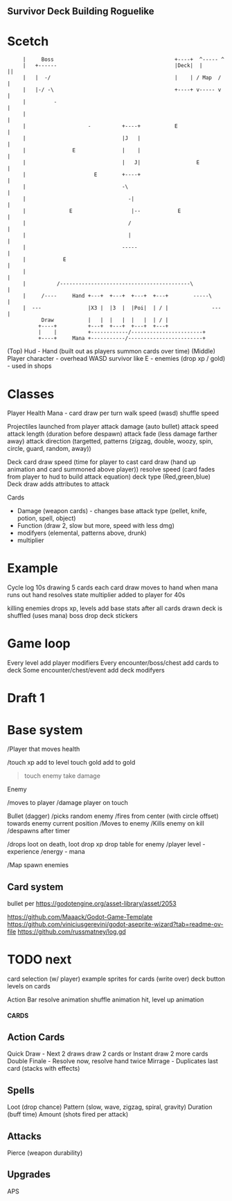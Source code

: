 ## Survivor Deck Building Roguelike

# Scetch

		 |     Boss                                       +----+  ^----- ^
		 |   +------                                      |Deck|  |      ||
		 |   |  -/                                        |    | / Map  / |
		 |   |-/ -\                                       +----+ v----- v |
		 |         -                                                      |
		 |                                                                |
		 |                    -          +----+           E               |
		 |                               |J   |                           |
		 |               E               |    |                           |
		 |                               |   J|                  E        |
		 |                      E        +----+                           |
		 |                               -\                               |
		 |                                 -|                             |
		 |              E                   |--            E              |
		 |                                 /                              |
		 |                                 |                              |
		 |                               -----                            |
		 |            E                                                   |
		 |                                                                |
		 |          /------------------------------------------\          |
		 |     /----     Hand +---+  +---+  +---+  +---+        -----\    |
		 |  ---               |X3 |  |3  |  |Poi|  | / |              --- |
			   Draw           |   |  |   |  |   |  | / |
			  +----+          +---+  +---+  +---+  +---+
			  |    |          +------------/-----------------------+
			  +----+     Mana +-----------/------------------------+

(Top) Hud - Hand (built out as players summon cards over time)
(Middle) Player character - overhead WASD survivor like
E - enemies (drop xp / gold) - used in shops

# Classes

Player
Health
Mana - card draw per turn
walk speed (wasd)
shuffle speed

Projectiles launched from player
attack damage (auto bullet)
attack speed
attack length (duration before despawn)
attack fade (less damage farther away)
attack direction (targetted, patterns (zigzag, double, woozy, spin, circle, guard, random, away))

Deck
card draw speed (time for player to cast card draw (hand up animation and card summoned above player))
resolve speed (card fades from player to hud to build attack equation)
deck type (Red,green,blue) Deck draw adds attributes to attack

Cards

- Damage (weapon cards) - changes base attack type (pellet, knife, potion, spell, object)
- Function (draw 2, slow but more, speed with less dmg)
- modifyers (elemental, patterns above, drunk)
- multiplier

# Example

Cycle log
10s drawing 5 cards
each card draw moves to hand
when mana runs out hand resolves
state multiplier added to player for 40s

killing enemies drops xp, levels add base stats
after all cards drawn deck is shuffled (uses mana)
boss drop deck stickers

# Game loop

Every level add player modifiers
Every encounter/boss/chest add cards to deck
Some encounter/chest/event add deck modifyers

# Draft 1

# Base system

/Player that moves
health

/touch xp add to level
touch gold add to gold

> touch enemy take damage

Enemy

/moves to player
/damage player on touch

Bullet (dagger)
/picks random enemy
/fires from center (with circle offset) towards enemy current position
/Moves to enemy
/Kills enemy on kill
/despawns after timer

/drops loot on death, loot drop xp
drop table for enemy
/player level - experience
\/energy - mana

/Map spawn enemies

## Card system

bullet per https://godotengine.org/asset-library/asset/2053

https://github.com/Maaack/Godot-Game-Template
https://github.com/viniciusgerevini/godot-aseprite-wizard?tab=readme-ov-file
https://github.com/russmatney/log.gd

# TODO next

card selection (w/ player)
example sprites for cards (write over)
deck button
levels on cards

Action Bar
resolve animation
shuffle animation
hit, level up animation

#### CARDS

## Action Cards

Quick Draw - Next 2 draws draw 2 cards or Instant draw 2 more cards
Double Finale - Resolve now, resolve hand twice
Mirrage - Duplicates last card (stacks with effects)

## Spells

Loot (drop chance)
Pattern (slow, wave, zigzag, spiral, gravity)
Duration (buff time)
Amount (shots fired per attack)

## Attacks

Pierce (weapon durability)

## Upgrades

APS
